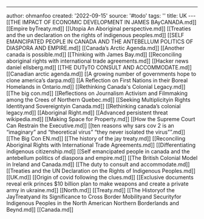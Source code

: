 ---
author: ohmanfoo
created: '2022-09-15'
source: '#todo'
tags: ''
title: UK
---[[THE IMPACT OF ECONOMIC DEVELOPMENT IN JAMES BAyCANADA.md]]
[[Empire byTreaty.md]]
[[Utopia An Aboriginal perspective.md]]
[[Treaties and the un declaration on the rights of indigenous peoples.md]]
[[SELF EMANCIPATED PEOPLE IN CANADA AND THE ANTEBELLUM POLITICS OF DIASPORA AND EMPIRE.md]]
[[Canada’s Arctic Agenda.md]]
[[Another canada is possible.md]]
[[Thinking with James Bay.md]]
[[Reconciling aboriginal rights with international trade agreements.md]]
[[Hacker news daniel ellsberg.md]]
[[THE DUTyTO CONSULT AND ACCOMMODATE.md]]
[[Canadian arctic agenda.md]]
[[A growing number of governments hope to clone america’s darpa.md]]
[[A Reflection on First Nations in their Boreal Homelands in Ontario.md]]
[[Rethinking Canada's Colonial Legacy.md]]
[[The big con.md]]
[[Reflections on Journalism Activism and Filmmaking among the Crees of Northern Quebec.md]]
[[Seeking Multiplicityin Rights Identityand Sovereigntyin Canada.md]]
[[Rethinking canada’s colonial legacy.md]]
[[Aboriginal Right.md]]
[[Advanced persistent threat wikipedia.md]]
[[Making Space for Property.md]]
[[How the Supreme Court Can Restrain the Executive.md]]
[[ten reasons why sars cov 2 is an “imaginary” and “theoretical virus”  “they never isolated the virus””.md]]
[[The Big Con EN.md]]
[[The history of the jay treaty.md]]
[[Reconciling Aboriginal Rights with International Trade Agreements.md]]
[[Differentiating indigenous citizenship.md]]
[[Self emancipated people in canada and the antebellum politics of diaspora and empire.md]]
[[The British Colonial Model in Ireland and Canada.md]]
[[The duty to consult and accommodate.md]]
[[Treaties and the UN Declaration on the Rights of Indigenous Peoples.md]]
[[UK.md]]
[[Origin of covid following the clues.md]]
[[Exclusive documents reveal erik princes $10 billion plan to make weapons and create a private army in ukraine.md]]
[[North.md]]
[[Treaty.md]]
[[The Historyof the JayTreatyand its Significance to Cross Border Mobilityand Securityfor Indigenous Peoples in the North American Northern Borderlands and Beynd.md]]
[[Canada.md]]
